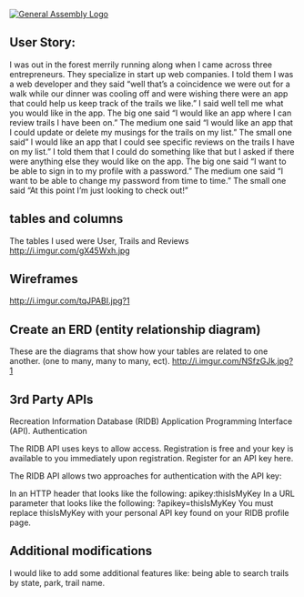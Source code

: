 [![General Assembly Logo](https://camo.githubusercontent.com/1a91b05b8f4d44b5bbfb83abac2b0996d8e26c92/687474703a2f2f692e696d6775722e636f6d2f6b6538555354712e706e67)](https://generalassemb.ly/education/web-development-immersive)

## User Story:
I was out in the forest merrily running along when I came across three entrepreneurs.  They specialize in start up web companies.  I told them I was a web developer and they said “well that’s a coincidence we were out for a walk while our dinner was cooling off and were wishing there were an app that could help us keep track of the trails we like.” I said well tell me what you would like in the app.
    The big one said “I would like an app where I can review trails I have been on.”
    The medium one said “I would like an app that I could update or delete my musings for the trails on my list.”
    The small one said” I would like an app that I could see specific reviews on the trails I have on my list.”
I told them that I could do something like that but I asked if there were anything else they would like on the app.
    The big one said “I want to be able to sign in to my profile with a password.”
    The medium one said “I want to be able to change my password from time to time.”
    The small one said “At this point I’m just looking to check out!”

## tables and columns

The tables I used were User, Trails and Reviews
http://i.imgur.com/gX45Wxh.jpg

## Wireframes
http://i.imgur.com/tqJPABI.jpg?1

## Create an ERD (entity relationship diagram)

These are the diagrams that show how your tables are related to one another.
(one to many, many to many, ect).
http://i.imgur.com/NSfzGJk.jpg?1

## 3rd Party APIs


 Recreation Information Database (RIDB) Application Programming Interface (API).
 Authentication

The RIDB API uses keys to allow access. Registration is free and your key is available to you immediately upon registration. Register for an API key here.

The RIDB API allows two approaches for authentication with the API key:

In an HTTP header that looks like the following: apikey:thisIsMyKey
In a URL parameter that looks like the following: ?apikey=thisIsMyKey
 You must replace thisIsMyKey with your personal API key found on your RIDB profile page.

 ## Additional modifications
 I would like to add some additional features like:
 being able to search trails by state, park, trail name.
 
